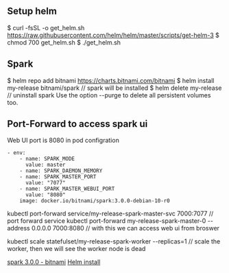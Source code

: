 ## Setup helm
$ curl -fsSL -o get_helm.sh https://raw.githubusercontent.com/helm/helm/master/scripts/get-helm-3
$ chmod 700 get_helm.sh
$ ./get_helm.sh

## Spark
$ helm repo add bitnami https://charts.bitnami.com/bitnami
$ helm install my-release bitnami/spark   // spark will be installed
$ helm delete my-release // uninstall spark Use the option --purge to delete all persistent volumes too.

## Port-Forward to access spark ui
Web UI port is 8080 in pod configration
```
- env:
    - name: SPARK_MODE
      value: master
    - name: SPARK_DAEMON_MEMORY
    - name: SPARK_MASTER_PORT
      value: "7077"
    - name: SPARK_MASTER_WEBUI_PORT
      value: "8080"
    image: docker.io/bitnami/spark:3.0.0-debian-10-r0
```
kubectl port-forward service/my-release-spark-master-svc 7000:7077  // port forward service
kubectl port-forward my-release-spark-master-0 --address 0.0.0.0 7000:8080  // with this we can access web ui from broswer

kubectl scale statefulset/my-release-spark-worker --replicas=1  // scale the worker, then we will see the worker node is dead

[spark 3.0.0 - bitnami](https://hub.helm.sh/charts/bitnami/spark)
[Helm install](https://helm.sh/docs/intro/install/)
